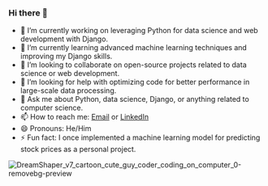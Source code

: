 ### Hi there 👋

- 🔭 I’m currently working on leveraging Python for data science and web development with Django.
- 🌱 I’m currently learning advanced machine learning techniques and improving my Django skills.
- 👯 I’m looking to collaborate on open-source projects related to data science or web development.
- 🤔 I’m looking for help with optimizing code for better performance in large-scale data processing.
- 💬 Ask me about Python, data science, Django, or anything related to computer science.
- 📫 How to reach me: [Email](mailto:mridulgulati18@gmail.com) or [LinkedIn]([https://www.linkedin.com/in/yourlinkedinprofile/](https://www.linkedin.com/in/mridul-gulati-286994223/))
- 😄 Pronouns: He/Him
- ⚡ Fun fact: I once implemented a machine learning model for predicting stock prices as a personal project.

![DreamShaper_v7_cartoon_cute_guy_coder_coding_on_computer_0-removebg-preview](https://github.com/Mridul-Gulati/Mridul-Gulati/assets/90506788/32506786-d965-4c83-915c-e08541e014b9)
